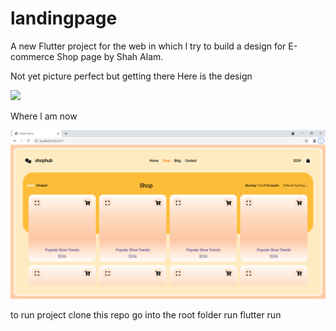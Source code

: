 # landingpage

A new Flutter project for the web in which l try to build a design for E-commerce Shop page by Shah Alam.

Not yet picture perfect but getting there
Here is the design

<img src="https://cdn.dribbble.com/users/1592944/screenshots/14293996/media/6caf1b42f5e5a9aa31d9271318c3f5ee.png">

Where l am now

<img src="./progress.png">



to run project clone this repo
go into the root folder
run flutter run

